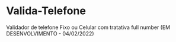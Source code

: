 # Valida-Telefone
Validador de telefone Fixo ou Celular com tratativa full number
(EM DESENVOLVIMENTO - 04/02/2022)
